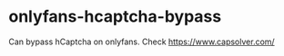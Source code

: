 # onlyfans-hcaptcha-bypass
Can bypass hCaptcha on onlyfans. Check https://www.capsolver.com/ 












































                                                   